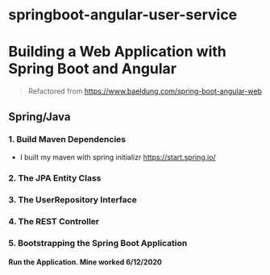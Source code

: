 # springboot-angular-user-service

# Building a Web Application with Spring Boot and Angular


> Refactored from https://www.baeldung.com/spring-boot-angular-web

## Spring/Java
### 1. Build Maven Dependencies
-   I built my maven with spring initializr  https://start.spring.io/

### 2. The JPA Entity Class

### 3. The UserRepository Interface

### 4. The REST Controller

### 5. Bootstrapping the Spring Boot Application

#### Run the Application.  Mine worked 6/12/2020
